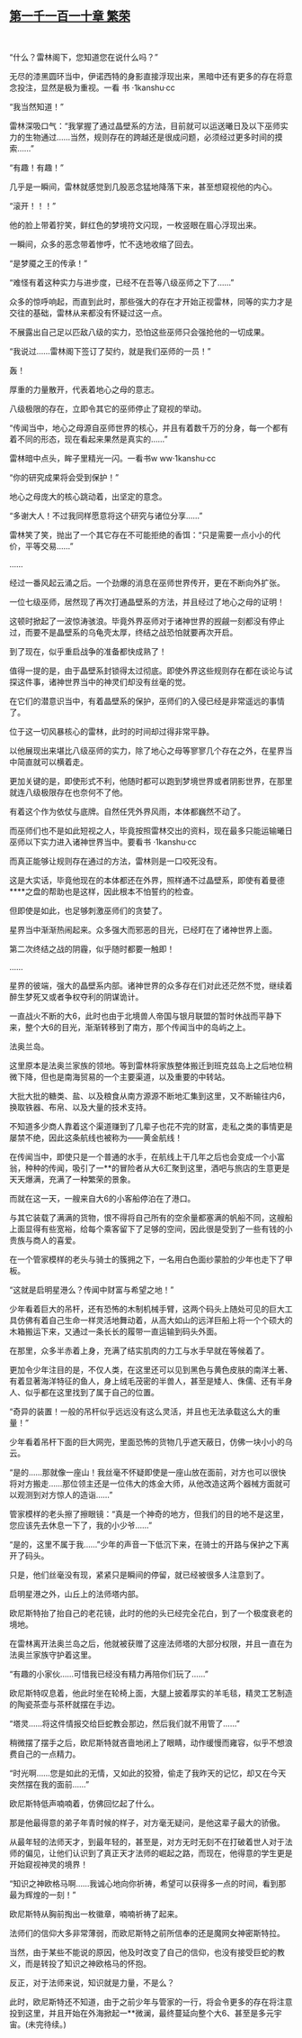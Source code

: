 ## [第一千一百一十章 繁荣](https://www.xxbiquge.com/11_11222/9057290.html)
﻿

  “什么？雷林阁下，您知道您在说什么吗？”

  无尽的漆黑圆环当中，伊诺西特的身影直接浮现出来，黑暗中还有更多的存在将意念投注，显然是极为重视。一看 书 ·1kanshu·cc

  “我当然知道！”

  雷林深吸口气：“我掌握了通过晶壁系的方法，目前就可以运送曦日及以下巫师实力的生物通过……当然，规则存在的跨越还是很成问题，必须经过更多时间的摸索……”

  “有趣！有趣！”

  几乎是一瞬间，雷林就感觉到几股恶念猛地降落下来，甚至想窥视他的内心。

  “滚开！！！”

  他的脸上带着狞笑，鲜红色的梦境符文闪现，一枚竖眼在眉心浮现出来。

  一瞬间，众多的恶念带着惨呼，忙不迭地收缩了回去。

  “是梦魇之王的传承！”

  “难怪有着这种实力与进步度，已经不在吾等八级巫师之下了……”

  众多的惊呼响起，而直到此时，那些强大的存在才开始正视雷林，同等的实力才是交往的基础，雷林从来都没有怀疑过这一点。

  不展露出自己足以匹敌八级的实力，恐怕这些巫师只会强抢他的一切成果。

  “我说过……雷林阁下签订了契约，就是我们巫师的一员！”

  轰！

  厚重的力量散开，代表着地心之母的意志。

  八级极限的存在，立即令其它的巫师停止了窥视的举动。

  “传闻当中，地心之母源自巫师世界的核心，并且有着数千万的分身，每一个都有着不同的形态，现在看起来果然是真实的……”

  雷林暗中点头，眸子里精光一闪。一看书w ww·1kanshu·cc

  “你的研究成果将会受到保护！”

  地心之母庞大的核心跳动着，出坚定的意念。

  “多谢大人！不过我同样愿意将这个研究与诸位分享……”

  雷林笑了笑，抛出了一个其它存在不可能拒绝的香饵：“只是需要一点小小的代价，平等交易……”

  ……

  经过一番风起云涌之后。一个劲爆的消息在巫师世界传开，更在不断向外扩张。

  一位七级巫师，居然现了再次打通晶壁系的方法，并且经过了地心之母的证明！

  这顿时掀起了一波惊涛骇浪。毕竟外界巫师对于诸神世界的觊觎一刻都没有停止过，而要不是晶壁系的乌龟壳太厚，终结之战恐怕就要再次开启。

  到了现在，似乎重启战争的准备都快成熟了！

  值得一提的是，由于晶壁系封锁得太过彻底。即使外界这些规则存在都在谈论与试探这件事，诸神世界当中的神灵们却没有丝毫的觉。

  在它们的潜意识当中，有着晶壁系的保护，巫师们的入侵已经是非常遥远的事情了。

  位于这一切风暴核心的雷林，此时的时间却过得非常平静。

  以他展现出来堪比八级巫师的实力，除了地心之母等寥寥几个存在之外，在星界当中简直就可以横着走。

  更加关键的是，即使形式不利，他随时都可以跑到梦境世界或者阴影世界，在那里就连八级极限存在也奈何不了他。

  有着这个作为依仗与底牌。自然任凭外界风雨，本体都巍然不动了。

  而巫师们也不是如此短视之人，毕竟按照雷林交出的资料，现在最多只能运输曦日巫师以下实力进入诸神世界当中。要看书 ·1kanshu·cc

  而真正能够让规则存在通过的方法，雷林则是一口咬死没有。

  这是大实话，毕竟他现在的本体都还在外界，照样通不过晶壁系，即使有着曼德****之盘的帮助也是这样，因此根本不怕誓约的检查。

  但即使是如此，也足够刺激巫师们的贪婪了。

  星界当中渐渐热闹起来。众多强大而邪恶的目光，已经盯在了诸神世界上面。

  第二次终结之战的阴霾，似乎随时都要一触即！

  ……

  星界的彼端，强大的晶壁系内部。诸神世界的众多存在们对此还茫然不觉，继续着醉生梦死又或者争权夺利的阴谋诡计。

  一直战火不断的大6，此时也由于北境兽人帝国与银月联盟的暂时休战而平静下来，整个大6的目光，渐渐转移到了南方，那个传闻当中的岛屿之上。

  法奥兰岛。

  这里原本是法奥兰家族的领地。等到雷林将家族整体搬迁到班克兹岛上之后地位稍微下降，但也是南海贸易的一个主要渠道，以及重要的中转站。

  大批大批的糖类、盐、以及粮食从南方源源不断地汇集到这里，又不断输往内6，换取铁器、布帛、以及大量的技术支持。

  不知道多少商人靠着这个渠道赚到了几辈子也花不完的财富，走私之类的事情更是屡禁不绝，因此这条航线也被称为——黄金航线！

  在传闻当中，即使只是一个普通的水手，在航线上干几年之后也会变成一个小富翁，种种的传闻，吸引了一**的冒险者从大6汇聚到这里，酒吧与旅店的生意更是天天爆满，充满了一种繁荣的景象。

  而就在这一天，一艘来自大6的小客船停泊在了港口。

  与其它装载了满满的货物，恨不得将自己所有的空余量都塞满的帆船不同，这艘船上面显得有些宽裕，给每个乘客留下了足够的空间，因此很是受到了一些有钱的小贵族与商人的喜爱。

  在一个管家模样的老头与骑士的簇拥之下，一名用白色面纱蒙脸的少年也走下了甲板。

  “这就是启明星港么？传闻中财富与希望之地！”

  少年看着巨大的吊杆，还有恐怖的木制机械手臂，这两个码头上随处可见的巨大工具仿佛有着自己生命一样灵活地舞动着，从高大如山的远洋巨船上将一个个硕大的木箱搬运下来，又通过一条长长的履带一直运输到码头外面。

  在那里，众多半赤着上身，充满了结实肌肉的力工与水手早就在等候着了。

  更加令少年注目的是，不仅人类，在这里还可以见到黑色与黄色皮肤的南洋土著、有着显著海洋特征的鱼人，身上绒毛茂密的半兽人，甚至是矮人、侏儒、还有半身人、似乎都在这里找到了属于自己的位置。

  “奇异的装置！一般的吊杆似乎远远没有这么灵活，并且也无法承载这么大的重量！”

  少年看着吊杆下面的巨大网兜，里面恐怖的货物几乎遮天蔽日，仿佛一块小小的乌云。

  “是的……那就像一座山！我丝毫不怀疑即使是一座山放在面前，对方也可以很快将对方搬走……那位领主还是一位伟大的炼金大师，从他改造这两个器械方面就可以观测到对方惊人的造诣……”

  管家模样的老头擦了擦眼镜：“真是一个神奇的地方，但我们的目的地不是这里，您应该先去休息一下了，我的小少爷……”

  “是的，这里不属于我……”少年的声音一下低沉下来，在骑士的开路与保护之下离开了码头。

  只是，他们丝毫没有现，紧紧只是瞬间的停留，就已经被很多人注意到了。

  启明星港之外，山丘上的法师塔内部。

  欧尼斯特抬了抬自己的老花镜，此时的他的头已经完全花白，到了一个极度衰老的境地。

  在雷林离开法奥兰岛之后，他就被获赠了这座法师塔的大部分权限，并且一直在为法奥兰家族守护着这里。

  “有趣的小家伙……可惜我已经没有精力再陪你们玩了……”

  欧尼斯特叹息着，他此时坐在轮椅上面，大腿上披着厚实的羊毛毯，精灵工艺制造的陶瓷茶壶与茶杯就摆在手边。

  “塔灵……将这件情报交给巨蛇教会那边，然后我们就不用管了……”

  稍微摆了摆手之后，欧尼斯特就吝啬地闭上了眼睛，动作缓慢而雍容，似乎不想浪费自己的一点精力。

  “时光啊……您是如此的无情，又如此的狡猾，偷走了我昨天的记忆，却又在今天突然摆在我的面前……”

  欧尼斯特低声喃喃着，仿佛回忆起了什么。

  那是他最得意的弟子年青时候的样子，对方毫无疑问，是他这辈子最大的骄傲。

  从最年轻的法师天才，到最年轻的，甚至是，对方无时无刻不在打破着世人对于法师的偏见，让他们认识到了真正天才法师的崛起之路，而现在，他得意的学生更是开始窥视神灵的境界！

  “知识之神欧格马啊……我诚心地向你祈祷，希望可以获得多一点的时间，看到那最为辉煌的一刻！”

  欧尼斯特从胸前掏出一枚徽章，喃喃祈祷了起来。

  法师们的信仰大多非常薄弱，而欧尼斯特之前所信奉的还是魔网女神密斯特拉。

  当然，由于某些不能说的原因，他及时改变了自己的信仰，也没有接受巨蛇的教义，而是转投了知识之神欧格马的怀抱。

  反正，对于法师来说，知识就是力量，不是么？

  此时，欧尼斯特还不知道，由于之前少年与管家的一行，将会令更多的存在将注意投到这里，并且开始在外海掀起一**微澜，最终蔓延向整个大6、甚至是多元宇宙。(未完待续。)
